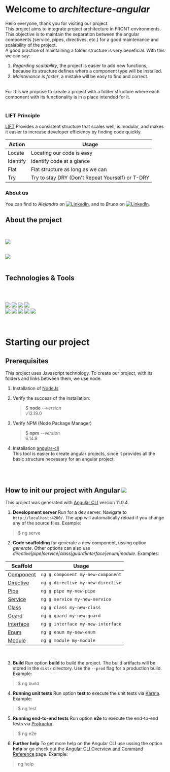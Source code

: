
# Welcome to *architecture-angular*

Hello everyone, thank you for visiting our project.<br />
This project aims to integrate project architecture in FRONT environments.<br />
This objective is to maintain the separation between the angular components (service, pipes, directives, etc.) for a good maintenance and scalability of the project.<br />
A good practice of maintaining a folder structure is very beneficial. With this we can say:<br />
1. *Regarding scalability*, the project is easier to add new functions, because its structure defines where a component type will be installed.
2. *Maintenance is faster*, a mistake will be easy to find and correct.<br/>
<br />
For this we propose to create a project with a folder structure where each component with its functionality is in a place intended for it.
<br />
<br />

### LIFT Principle 

[LIFT](http://bguiz.github.io/js-standards/angularjs/application-structure-lift-principle/) Provides a consistent structure that scales well, is modular, and makes it easier to increase developer efficiency by finding code quickly.<br />

Action  | Usage
---       | ---
Locate | Locating our code is easy
Identify | Identify code at a glance
Flat | Flat structure as long as we can
Try | Try to stay DRY (Don't Repeat Yourself) or T-DRY


### About us

You can find to *Alejandro* on [![LinkedIn][3.2]][4], and to *Bruno* on [![LinkedIn][3.2]][3]. 
<br />

## About the project
<br />

![](https://img.shields.io/badge/dynamic/json?color=orange&label=architecture-angular&prefix=v&query=version&suffix=update&url=https%3A%2F%2Fraw.githubusercontent.com%2Fbrunolopesdemelo%2Farchitecture-angular%2Fmain%2Fpackage.json)

<br />

<a href="https://github.com/brunolopesdemelo/architecture-angular">
  <img align="center" src="https://github-readme-stats.vercel.app/api/pin/?username=brunolopesdemelo&repo=architecture-angular&title_color=ffffff&text_color=c9cacc&icon_color=2bbc8a&bg_color=1d1f21" />
</a>
<br />
<br />

## Technologies & Tools
<br />
<br />

![](https://img.shields.io/badge/OS-Windows-informational?style=flat&logo=windows&logoColor=white&color=2bbc8a)
![](https://img.shields.io/badge/Editor-Visual_Studio_Code-informational?style=flat&logo=visual-studio-code&logoColor=white&color=2bbc8a)
![](https://img.shields.io/badge/Editor-Sublime_Text-informational?style=flat&logo=Sublime-Text&logoColor=white&color=2bbc8a)
![](https://img.shields.io/badge/Editor-Eclipse-informational?style=flat&logo=eclipse-ide&logoColor=white&color=2bbc8a)
<br />
![](https://img.shields.io/badge/Code-Node_JS-informational?style=flat&logo=node.js&logoColor=white&color=2bbc8a)
![](https://img.shields.io/badge/Code-JavaScript-informational?style=flat&logo=javascript&logoColor=white&color=2bbc8a)
![](https://img.shields.io/badge/Code-Angular-informational?style=flat&logo=angular&logoColor=white&color=2bbc8a)
![](https://img.shields.io/badge/Code-Bootstrap-informational?style=flat&logo=Bootstrap&logoColor=white&color=2bbc8a)
![](https://img.shields.io/badge/Code-HTML_5-informational?style=flat&logo=HTML5&logoColor=white&color=2bbc8a)


<br />

# Starting our project
## Prerequisites
This project uses Javascript technology.
To create our project, with its folders and links between them, we use node.
1. Installation of [NodeJs](https://nodejs.org/en/)
2. Verify the success of the installation:<br />
 
      > $ **node** *--version*<br />
      > v12.19.0<br />

3. Verify NPM (Node Package Manager)<br />
 
      > $ **npm** *--version*<br />
      > 6.14.8<br />

4. Installation [angular-cli](https://cli.angular.io/)<br />
      This tool is easier to create angular projects, since it provides all the basic structure necessary for an angular project.

<br />
<br />

## How to init our project with Angular ![](https://img.shields.io/badge/Angular-informational?style=flat&logo=angular&logoColor=white&color=2bbc8a)

This project was generated with [Angular CLI](https://github.com/angular/angular-cli) version 11.0.4.

1. **Development server**
Run for a dev server. Navigate to `http://localhost:4200/`. The app will automatically reload if you change any of the source files. Example:
  
> $ ng serve

2. **Code scaffolding** for generate a new component, ussing option *generate*. Other options can also use *directive|pipe|service|class|guard|interface|enum|module*. Examples:

Scaffold  | Usage
---       | ---
[Component](https://angular.io/cli/generate#component)      | `ng g component my-new-component`
[Directive](https://angular.io/cli/generate#directive)      | `ng g directive my-new-directive`
[Pipe](https://angular.io/cli/generate#pipe)                | `ng g pipe my-new-pipe`
[Service](https://angular.io/cli/generate#service)          | `ng g service my-new-service`
[Class](https://angular.io/cli/generate#class)              | `ng g class my-new-class`
[Guard](https://angular.io/cli/generate#guard)              | `ng g guard my-new-guard`
[Interface](https://angular.io/cli/generate#interface)      | `ng g interface my-new-interface`
[Enum](https://angular.io/cli/generate#enum)                | `ng g enum my-new-enum`
[Module](https://angular.io/cli/generate#module)            | `ng g module my-module`

<br/>

3. **Build** Run option **build** to build the project. The build artifacts will be stored in the `dist/` directory. Use the `--prod` flag for a production build. Example:

> $ ng build

4. **Running unit tests** Run option **test** to execute the unit tests via [Karma](https://karma-runner.github.io). Example:

> $ ng test

5. **Running end-to-end tests** Run option **e2e** to execute the end-to-end tests via [Protractor](http://www.protractortest.org/).

> $ ng e2e

6. **Further help** To get more help on the Angular CLI use ussing the option **help** or go check out the [Angular CLI Overview and Command Reference](https://angular.io/cli) page. Example:

> ng help
> 


<!-- icons with padding -->
[1.2]: http://i.imgur.com/wWzX9uB.png (twitter icon without padding)
[2.2]: http://i.imgur.com/9I6NRUm.png (github icon without padding)
[3.2]: https://raw.githubusercontent.com/MartinHeinz/MartinHeinz/master/linkedin-3-16.png (LinkedIn icon without padding)

<!-- links to your social media accounts -->
[1]: https://github.com/brunolopesdemelo
[2]: https://github.com/ale-fuentes
[3]: https://www.linkedin.com/in/bruno-lopes-de-melo-109410176/
[4]: https://www.linkedin.com/in/raul-alejandro-fuentes/
